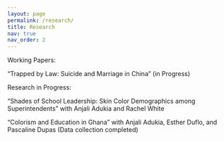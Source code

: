 ```yaml
---
layout: page
permalink: /research/
title: Research
nav: true
nav_order: 2
---
```


Working Papers: 

“Trapped by Law: Suicide and Marriage in China” (in Progress)

Research in Progress: 

“Shades of School Leadership: Skin Color Demographics among Superintendents” with Anjali Adukia and Rachel White

“Colorism and Education in Ghana” with Anjali Adukia, Esther Duflo, and Pascaline Dupas (Data collection completed)